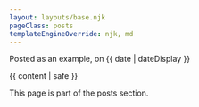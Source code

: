 ```yaml
---
layout: layouts/base.njk
pageClass: posts
templateEngineOverride: njk, md
---
```


<p class="date">
  Posted as an example, on <time datetime="{{ date }}">{{ date | dateDisplay }}</time>
</p>
<main>
  {{ content | safe }}
  <div class="footnote">
    <p>
      This page is part of the posts section.
    </p>
  </div>
</main>